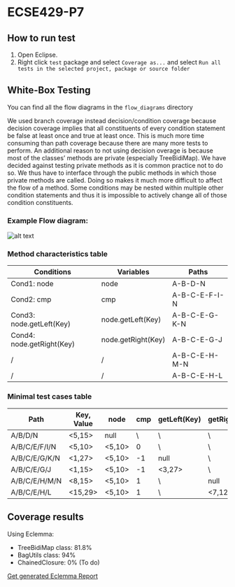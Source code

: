 # ECSE429-P7

How to run test
---------------

1. Open Eclipse.
2. Right click `test` package and select `Coverage as...` and select `Run all tests in the selected project, package or source folder`


White-Box Testing
-----------------

You can find all the flow diagrams in the `flow_diagrams` directory

We used branch coverage instead decision/condition coverage because decision coverage implies that all constituents of every condition statement be false at least once and true at least once. This is much more time consuming than path coverage because there are many more tests to perform. 
An additional reason to not using decision overage is because most of the classes’ methods are private (especially TreeBidiMap). We have decided against testing private methods as it is common practice not to do so. We thus have to interface through the public methods in which those private methods are called. Doing so makes it much more difficult to affect the flow of a method. Some conditions may be nested within multiple other condition statements and thus it is impossible to actively change all of those condition constituents.

### Example Flow diagram:

![alt text](https://github.com/the-luantran/ECSE429-P7/blob/master/flow_diagrams/doPut.png "doPut() flow diagram")

### Method characteristics table

Conditions | Variables | Paths
|-------------|-------------|-----|
Cond1: node | node | A-B-D-N
Cond2: cmp | cmp | A-B-C-E-F-I-N
Cond3: node.getLeft(Key) | node.getLeft(Key) | A-B-C-E-G-K-N
Cond4: node.getRight(Key) | node.getRight(Key) | A-B-C-E-G-J
/ | / | A-B-C-E-H-M-N
/ | / | A-B-C-E-H-L

### Minimal test cases table


Path | Key, Value | node | cmp | getLeft(Key) | getRight(Key) | Cond1 @B | Cond2 @E | Cond3 @G | Cond4 @H
|-------------|-----|-------------| -----|-------------|-----|-------------|-----|-------------|-----|
A/B/D/N | <5,15> | null | \ | \ | \ | T | \ | \ | \
A/B/C/E/F/I/N | <5,10> | <5,10> | 0 | \ | \ | T | T->T | \ | \
A/B/C/E/G/K/N | <1,27> | <5,10> | -1 | null | \ | T | T->T | F->F | \
A/B/C/E/G/J | <1,15> | <5,10> | -1 | <3,27> | \ | T | T->T | T->T | \
A/B/C/E/H/M/N | <8,15> | <5,10> | 1 | \ | null | T | T->T | \ | F->F
A/B/C/E/H/L | <15,29> | <5,10> | 1 | \ | <7,12> | T | T->T | \ | T->T

Coverage results
----------------

Using Eclemma:

* TreeBidiMap class: 81.8%
* BagUtils class: 94%
* ChainedClosure: 0% (To do)

[Get generated Eclemma Report](https://github.com/the-luantran/ECSE429-P7/blob/master/eclemma_report.html)

